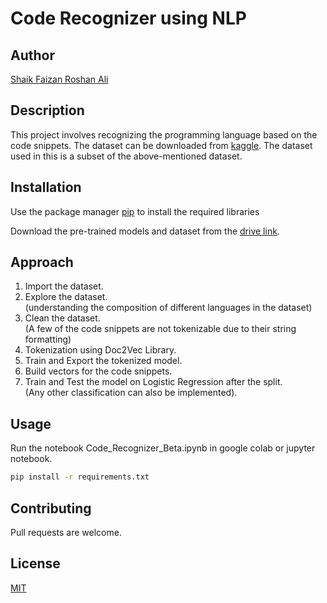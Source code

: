 # Code Recognizer using NLP

## Author
[Shaik Faizan Roshan Ali](https://www.github.com/faizanroshan)
## Description
This project involves recognizing the programming language based on the code snippets. 
The dataset can be downloaded from [kaggle](https://www.kaggle.com/datasets/simiotic/github-code-snippets). The dataset used in this is a subset of the above-mentioned dataset.

## Installation

Use the package manager [pip](https://pip.pypa.io/en/stable/) to install the required libraries

Download the pre-trained models and dataset from the [drive link](https://drive.google.com/drive/folders/1NV0gEbwIW6ZtyRGQdphPuDWvPP_O3WEC?usp=sharing).
## Approach
1. Import the dataset.
2. Explore the dataset.\
 (understanding the composition of different languages in the dataset)
3. Clean the dataset.\
(A few of the code snippets are not tokenizable due to their string formatting)
4. Tokenization using Doc2Vec Library.
5. Train and Export the tokenized model.
6. Build vectors for the code snippets.
7. Train and Test the model on Logistic Regression after the split.\
(Any other classification can also be implemented).

## Usage
Run the notebook Code_Recognizer_Beta.ipynb in google colab or jupyter notebook.

```bash
pip install -r requirements.txt
```

## Contributing
Pull requests are welcome.

## License
[MIT](https://choosealicense.com/licenses/mit/)
